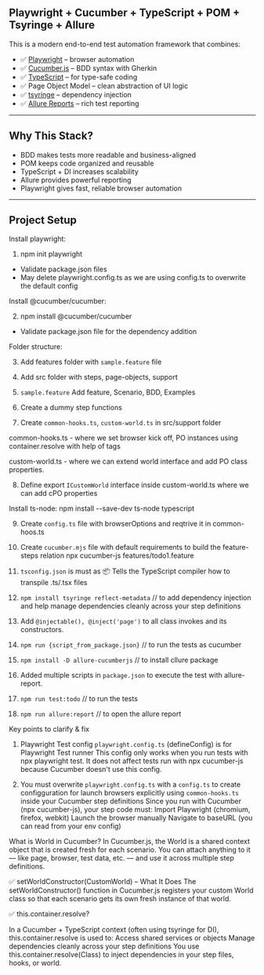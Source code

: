 ## Playwright + Cucumber + TypeScript + POM + Tsyringe + Allure

This is a modern end-to-end test automation framework that combines:

- ✅ [Playwright](https://playwright.dev/) – browser automation
- ✅ [Cucumber.js](https://github.com/cucumber/cucumber-js) – BDD syntax with Gherkin
- ✅ [TypeScript](https://www.typescriptlang.org/) – for type-safe coding
- ✅ Page Object Model – clean abstraction of UI logic
- ✅ [tsyringe](https://github.com/microsoft/tsyringe) – dependency injection
- ✅ [Allure Reports](https://docs.qameta.io/allure/) – rich test reporting

---

## Why This Stack?

- BDD makes tests more readable and business-aligned
- POM keeps code organized and reusable
- TypeScript + DI increases scalability
- Allure provides powerful reporting
- Playwright gives fast, reliable browser automation

---

## Project Setup


Install playwright:
1. npm init playwright
- Validate package.json files
- May delete playwright.config.ts as we are using config.ts to overwrite the default config

Install @cucumber/cucumber:

2. npm install @cucumber/cucumber
- Validate package.json file for the dependency addition

Folder structure:

3. Add features folder with `sample.feature` file
4. Add src folder with steps, page-objects, support

5. `sample.feature` Add feature, Scenario, BDD, Examples
6. Create a dummy step functions

7. Create `common-hooks.ts`, `custom-world.ts` in src/support folder

common-hooks.ts - where we set browser kick off,  PO instances using container.resolve with help of tags

custom-world.ts - where we can extend world interface and add PO class properties.

8. Define export `ICustomWorld` interface inside custom-world.ts where we can add cPO properties

Install ts-node:
npm install --save-dev ts-node typescript

9. Create `config.ts` file with browserOptions and reqtrive it in common-hoos.ts

10. Create `cucumber.mjs` file with default requirements to build the feature-steps relation
npx cucumber-js features/todo1.feature

11. `tsconfig.json` is must as 📦 Tells the TypeScript compiler how to transpile .ts/.tsx files

12. `npm install tsyringe reflect-metadata` // to add dependency injection and help manage dependencies cleanly across your step definitions

13. Add `@injectable(), @inject('page')` to all class invokes and its constructors.

14. `npm run {script_from_package.json}` // to run the tests as cucumber

15. `npm install -D allure-cucumberjs` // to install cllure package
16. Added multiple scripts in `package.json` to execute the test with allure-report.
17. `npm run test:todo` // to run the tests
18. `npm run allure:report` // to open the allure report


Key points to clarify & fix
1. Playwright Test config `playwright.config.ts` (defineConfig) is for Playwright Test runner
This config only works when you run tests with npx playwright test.
It does not affect tests run with npx cucumber-js because Cucumber doesn't use this config.

2. You must overwrite `playwright.config.ts` with a `config.ts` to create configguration for launch browsers explicitly using `common-hooks.ts` inside your Cucumber step definitions
Since you run with Cucumber (npx cucumber-js), your step code must:
Import Playwright (chromium, firefox, webkit)
Launch the browser manually
Navigate to baseURL (you can read from your env config)

What is World in Cucumber?
In Cucumber.js, the World is a shared context object that is created fresh for each scenario. You can attach anything to it — like page, browser, test data, etc. — and use it across multiple step definitions.


✅ setWorldConstructor(CustomWorld) – What It Does
The setWorldConstructor() function in Cucumber.js registers your custom World class so that each scenario gets its own fresh instance of that world.

✅ this.container.resolve?

In a Cucumber + TypeScript context (often using tsyringe for DI), this.container.resolve is used to:
Access shared services or objects
Manage dependencies cleanly across your step definitions
You use this.container.resolve(Class) to inject dependencies in your step files, hooks, or world.

